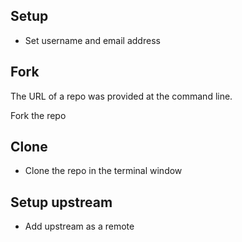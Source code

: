 

## Setup

* Set username and email address

## Fork

The URL of a repo was provided at the command line.  

Fork the repo

## Clone

* Clone the repo in the terminal window


## Setup upstream

* Add upstream as a remote

